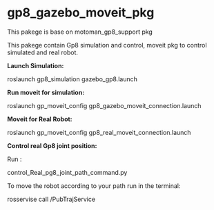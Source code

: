 # gp8_gazebo_moveit_pkg
This pakege is base on motoman_gp8_support pkg

This pakege contain Gp8 simulation and control, moveit pkg to control simulated and real robot.


**Launch Simulation:** 

roslaunch gp8_simulation gazebo_gp8.launch


**Run moveit for simulation:**

roslaunch gp_moveit_config gp8_gazebo_moveit_connection.launch


**Moveit for Real Robot:**

roslaunch gp_moveit_config gp8_real_moveit_connection.launch


**Control real Gp8 joint position:**

Run :


control_Real_pg8_joint_path_command.py 

To move the robot according to your path run in the terminal:

rosservise call /PubTrajService
